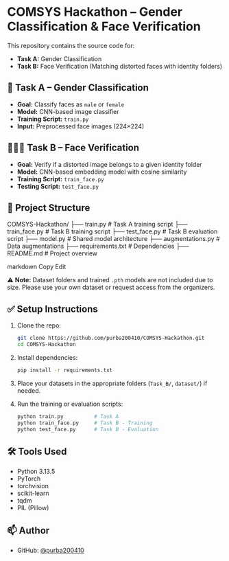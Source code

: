 # COMSYS Hackathon – Gender Classification & Face Verification

This repository contains the source code for:

- **Task A:** Gender Classification
- **Task B:** Face Verification (Matching distorted faces with identity folders)

## 🧠 Task A – Gender Classification

- **Goal:** Classify faces as `male` or `female`
- **Model:** CNN-based image classifier
- **Training Script:** `train.py`
- **Input:** Preprocessed face images (224×224)

## 🧑‍🤝‍🧑 Task B – Face Verification

- **Goal:** Verify if a distorted image belongs to a given identity folder
- **Model:** CNN-based embedding model with cosine similarity
- **Training Script:** `train_face.py`
- **Testing Script:** `test_face.py`

## 📁 Project Structure
COMSYS-Hackathon/
├── train.py # Task A training script
├── train_face.py # Task B training script
├── test_face.py # Task B evaluation script
├── model.py # Shared model architecture
├── augmentations.py # Data augmentations
├── requirements.txt # Dependencies
├── README.md # Project overview

markdown
Copy
Edit

⚠️ **Note:** Dataset folders and trained `.pth` models are not included due to size. Please use your own dataset or request access from the organizers.

## ✅ Setup Instructions

1. Clone the repo:
    ```bash
    git clone https://github.com/purba200410/COMSYS-Hackathon.git
    cd COMSYS-Hackathon
    ```

2. Install dependencies:
    ```bash
    pip install -r requirements.txt
    ```

3. Place your datasets in the appropriate folders (`Task_B/`, `dataset/`) if needed.

4. Run the training or evaluation scripts:
    ```bash
    python train.py          # Task A
    python train_face.py     # Task B - Training
    python test_face.py      # Task B - Evaluation
    ```

## 🛠️ Tools Used

- Python 3.13.5
- PyTorch
- torchvision
- scikit-learn
- tqdm
- PIL (Pillow)

## 📫 Author

- GitHub: [@purba200410](https://github.com/purba200410)

